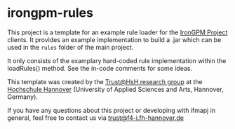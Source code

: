 irongpm-rules
============

This project is a template for an example rule loader for the [IronGPM Project][irongpm] clients.
It provides an example implementation to build a .jar which can be used in the `rules` folder of the main project.

It only consists of the examplary hard-coded rule implementation within the loadRules() method.
See the in-code comments for some ideas.

This template was created by the [Trust@HsH research group][trustathsh]
at the [Hochschule Hannover][hshannover] (University of Applied Sciences and Arts,
Hannover, Germany).

If you have any questions about this project or developing with ifmapj in general, feel
free to contact us via <trust@f4-i.fh-hannover.de>

[irongpm]: https://github.com/trustathsh/irongpm.git
[trustathsh]: http://trust.f4.hs-hannover.de
[hshannover]: https://www.hs-hannover.de/